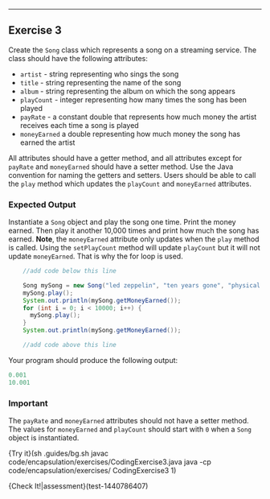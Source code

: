 ----------

## Exercise 3

Create the `Song` class which represents a song on a streaming service. The class should have the following attributes:

* `artist` - string representing who sings the song
* `title` - string representing the name of the song
* `album` - string representing the album on which the song appears
* `playCount` - integer representing how many times the song has been played
* `payRate` - a constant double that represents how much money the artist receives each time a song is played
* `moneyEarned` a double representing how much money the song has earned the artist

All attributes should have a getter method, and all attributes except for `payRate` and `moneyEarned` should have a setter method. Use the Java convention for naming the getters and setters. Users should be able to call the `play` method which updates the `playCount` and `moneyEarned` attributes.

### Expected Output
Instantiate a `Song` object and play the song one time. Print the money earned. Then play it another 10,000 times and print how much the song has earned. **Note**, the `moneyEarned` attribute only updates when the `play` method is called. Using the `setPlayCount` method will update `playCount` but it will not update `moneyEarned`. That is why the for loop is used.

```java
    //add code below this line

    Song mySong = new Song("led zeppelin", "ten years gone", "physical graffiti", 0.001);
    mySong.play();
    System.out.println(mySong.getMoneyEarned());
    for (int i = 0; i < 10000; i++) {
      mySong.play();
    }
    System.out.println(mySong.getMoneyEarned());

    //add code above this line
```

Your program should produce the following output:

```java
0.001
10.001
```

### Important
The `payRate` and `moneyEarned` attributes should not have a setter method. The values for `moneyEarned` and `playCount` should start with `0` when a `Song` object is instantiated.

{Try it}(sh .guides/bg.sh javac code/encapsulation/exercises/CodingExercise3.java java -cp code/encapsulation/exercises/ CodingExercise3 1)

{Check It!|assessment}(test-1440786407)
